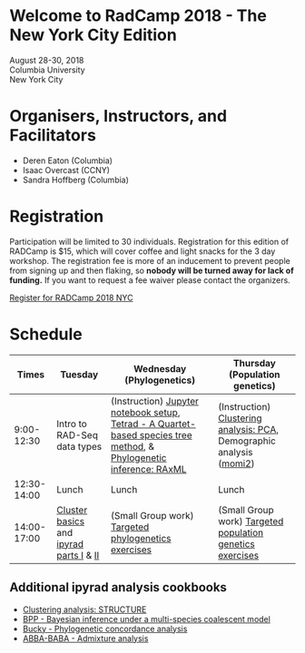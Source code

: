# Welcome to RadCamp 2018 - The New York City Edition

August 28-30, 2018  
Columbia University  
New York City  

# Organisers, Instructors, and Facilitators

  - Deren Eaton (Columbia)
  - Isaac Overcast (CCNY)
  - Sandra Hoffberg (Columbia)

# Registration

Participation will be limited to 30 individuals. Registration for this edition of RADCamp is $15, which will cover coffee and light snacks for the 3 day workshop. The registration fee is more of an inducement to prevent people from signing up and then flaking, so __nobody will be turned away for lack of funding.__ If you want to request a fee waiver please contact the organizers.

[Register for RADCamp 2018 NYC](https://www.eventbrite.com/e/radcamp-2018-new-york-city-edition-tickets-48820396119)

# Schedule

Times            | Tuesday | Wednesday (Phylogenetics) | Thursday (Population genetics)
-----            | ------ | ------- | ---------
9:00-12:30      | Intro to RAD-Seq data types | (Instruction) [Jupyter notebook setup](Jupyter_Notebook_Setup.md), [Tetrad - A Quartet-based species tree method](https://nbviewer.jupyter.org/github/dereneaton/ipyrad/blob/master/tests/cookbook-tetrad.ipynb), & [Phylogenetic inference: RAxML](06_RAxML_API.md) | (Instruction) [Clustering analysis: PCA](04_PCA_API.md), Demographic analysis ([momi2](07_momi2_API.md))
12:30-14:00 | Lunch | Lunch | Lunch
14:00-17:00 |[Cluster basics](01_cluster_basics.md) and [ipyrad parts I](02_ipyrad_partI_CLI.md) & [II](03_ipyrad_partII_CLI.md) | (Small Group work) [Targeted phylogenetics exercises](tba.md) | (Small Group work) [Targeted population genetics exercises](tba.md)

## Additional ipyrad analysis cookbooks

* [Clustering analysis: STRUCTURE](05_STRUCTURE_API.md)
* [BPP - Bayesian inference under a multi-species coalescent model](https://nbviewer.jupyter.org/github/dereneaton/ipyrad/blob/master/tests/cookbook-bpp-species-delimitation.ipynb)
* [Bucky - Phylogenetic concordance analysis](https://nbviewer.jupyter.org/github/dereneaton/ipyrad/blob/master/tests/cookbook-bucky.ipynb)
* [ABBA-BABA - Admixture analysis](https://nbviewer.jupyter.org/github/dereneaton/ipyrad/blob/master/tests/cookbook-abba-baba.ipynb)

